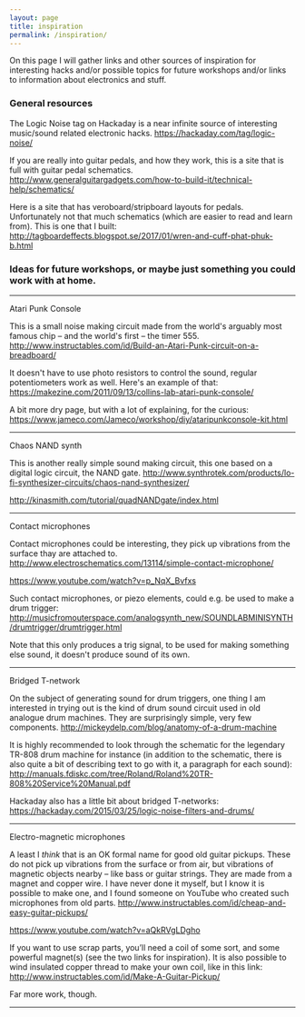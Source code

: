 ```yaml
---
layout: page
title: inspiration
permalink: /inspiration/
---
```


On this page I will gather links and other sources of inspiration for interesting hacks and/or possible topics for future workshops and/or links to information about electronics and stuff.


### General resources

The Logic Noise tag on Hackaday is a near infinite source of interesting music/sound related electronic hacks.
<https://hackaday.com/tag/logic-noise/>


If you are really into guitar pedals, and how they work, this is a site that is full with guitar pedal schematics. 
<http://www.generalguitargadgets.com/how-to-build-it/technical-help/schematics/>


Here is a site that has veroboard/stripboard layouts for pedals. Unfortunately not that much schematics (which are easier to read and learn from).
This is one that I built:
<http://tagboardeffects.blogspot.se/2017/01/wren-and-cuff-phat-phuk-b.html>





### Ideas for future workshops, or maybe just something you could work with at home. 

------
Atari Punk Console

This is a small noise making circuit made from the world's arguably most famous chip – and the world's first – the timer 555. 
<http://www.instructables.com/id/Build-an-Atari-Punk-circuit-on-a-breadboard/>

It doesn't have to use photo resistors to control the sound, regular potentiometers work as well. Here's an example of that:
<https://makezine.com/2011/09/13/collins-lab-atari-punk-console/>

A bit more dry page, but with a lot of explaining, for the curious:
<https://www.jameco.com/Jameco/workshop/diy/ataripunkconsole-kit.html>

------

Chaos NAND synth

This is another really simple sound making circuit, this one based on a digital logic circuit, the NAND gate.
<http://www.synthrotek.com/products/lo-fi-synthesizer-circuits/chaos-nand-synthesizer/>

<http://kinasmith.com/tutorial/quadNANDgate/index.html>

------

Contact microphones

Contact microphones could be interesting, they pick up vibrations from the surface thay are attached to.
<http://www.electroschematics.com/13114/simple-contact-microphone/>

<https://www.youtube.com/watch?v=p_NqX_Bvfxs>

Such contact microphones, or piezo elements, could e.g. be used to make a drum trigger:
<http://musicfromouterspace.com/analogsynth_new/SOUNDLABMINISYNTH/drumtrigger/drumtrigger.html>

Note that this only produces a trig signal, to be used for making something else sound, it doesn't produce sound of its own. 

------

Bridged T-network

On the subject of generating sound for drum triggers, one thing I am interested in trying out is the kind of drum sound circuit used in old analogue drum machines. They are surprisingly simple, very few components. 
<http://mickeydelp.com/blog/anatomy-of-a-drum-machine>

It is highly recommended to look through the schematic for the legendary TR-808 drum machine for instance (in addition to the schematic, there is also quite a bit of describing text to go with it, a paragraph for each sound):
<http://manuals.fdiskc.com/tree/Roland/Roland%20TR-808%20Service%20Manual.pdf>


Hackaday also has a little bit about bridged T-networks:
<https://hackaday.com/2015/03/25/logic-noise-filters-and-drums/>

------

Electro-magnetic microphones

A least I _think_ that is an OK formal name for good old guitar pickups. These do not pick up vibrations from the surface or from air, but vibrations of magnetic objects nearby – like bass or guitar strings. They are made from a magnet and copper wire. I have never done it myself, but I know it is possible to make one, and I found someone on YouTube who created such microphones from old parts.
<http://www.instructables.com/id/cheap-and-easy-guitar-pickups/>

<https://www.youtube.com/watch?v=aQkRVgLDgho>

If you want to use scrap parts, you’ll need a coil of some sort, and some powerful magnet(s) (see the two links for inspiration). It is also possible to wind insulated copper thread to make your own coil, like in this link: 
<http://www.instructables.com/id/Make-A-Guitar-Pickup/>

Far more work, though.

---


